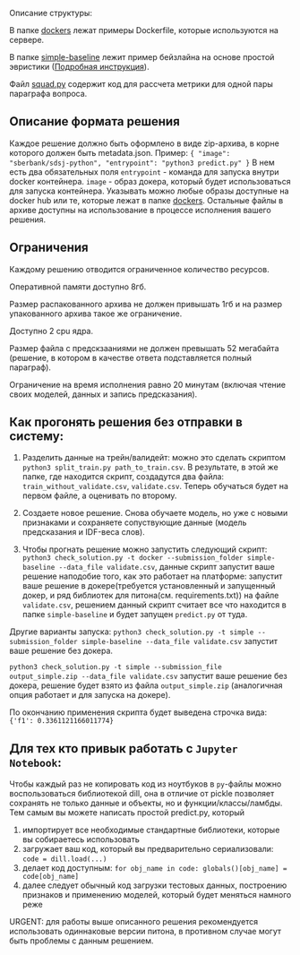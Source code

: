 Описание структуры:

В папке [dockers](dockers/) лежат примеры Dockerfile, которые используются на сервере.

В папке [simple-baseline](simple-baseline/) лежит пример бейзлайна на основе простой эвристики ([Подробная инструкция](simple-baseline/Readme.md)).

Файл [squad.py](squad.py) содержит код для рассчета метрики для одной пары параграфа вопроса.

## Описание формата решения
Каждое решение должно быть оформлено в виде zip-архива, в корне которого должен быть metadata.json.
Пример:
`
{
  "image": "sberbank/sdsj-python",
  "entrypoint": "python3 predict.py"
}
`
В нем есть два обязательных поля `entrypoint` - команда для запуска внутри docker контейнера. `image` - образ докера, который будет использоваться для запуска контейнера. Указывать можно любые образы доступные на docker hub или те, которые лежат в папке [dockers](dockers/). Остальные файлы в архиве доступны на использование в процессе исполнения вашего решения.

## Ограничения
Каждому решению отводится ограниченное количество ресурсов.

Оперативной памяти доступно 8гб.

Размер распакованного архива не должен привышать 1гб и на размер упакованного архива такое же ограничение.

Доступно 2 cpu ядра.

Размер файла с предскзааниями не должен превышать 52 мегабайта (решение, в котором в качестве ответа подставляется полный параграф).

Ограничение на время исполнения равно 20 минутам (включая чтение своих моделей, данных и запись предсказания).

## Как прогонять решения без отправки в систему:
1. Разделить данные на трейн/валидейт: можно это сделать скриптом `python3 split_train.py path_to_train.csv`. В результате,  в этой же папке, где находится скрипт, создадутся два файла: `train_without_validate.csv`, `validate.csv`. Теперь обучаться будет на первом файле, а оценивать по второму.

2. Создаете новое решение. Снова обучаете модель, но уже с новыми признаками и сохраняете сопуствующие данные (модель предсказания и IDF-веса слов).

3. Чтобы прогнать решение можно запустить следующий скрипт: `python3 check_solution.py -t docker --submission_folder simple-baseline --data_file validate.csv`, данные скрипт запустит ваше решение наподобие того, как это работает на платформе: запустит ваше решение в докере(требуется установленный и запущенный докер, и ряд библиотек для питона(см. requirements.txt)) на файле `validate.csv`, решением данный скрипт считает все что находится в папке `simple-baseline` и будет запущен `predict.py` от туда.

Другие варианты запуска:
`python3 check_solution.py -t simple --submission_folder simple-baseline --data_file validate.csv` запустит ваше решение без докера.

`python3 check_solution.py -t simple --submission_file output_simple.zip --data_file validate.csv` запустит ваше решение без докера, решение будет взято из файла `output_simple.zip` (аналогичная опция работает и для запуска на докере).

По окончанию применения скрипта будет выведена строчка вида: `{'f1': 0.3361121166011774}`

## Для тех кто привык работать с `Jupyter Notebook`:
Чтобы каждый раз не копировать код из ноутбуков в `py`-файлы можно воспользоваться библиотекой dill, она в отличие от pickle позволяет сохранять не только данные и объекты, но и функции/классы/ламбды. Тем самым вы можете написать простой predict.py, который
1. импортирует все необходимые стандартные библиотеки, которые вы собираетесь использовать
2. загружает ваш код, который вы предварительно сериализовали: `code = dill.load(...)`
3. делает код доступным: `for obj_name in code: globals()[obj_name] = code[obj_name]`
4. далее следует обычный код загрузки тестовых данных, построению признаков и применению моделей, который будет меняться намного реже

URGENT: для работы выше описанного решения рекомендуется использовать одиннаковые версии питона, в противном случае могут быть проблемы с данным решением.
